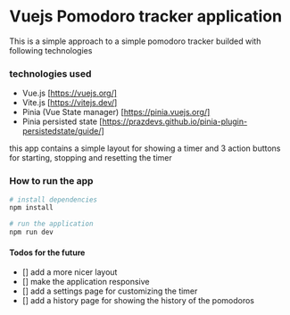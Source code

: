# Vuejs Pomodoro tracker application

This is a simple approach to a simple pomodoro tracker builded with following technologies

### technologies used

- Vue.js [https://vuejs.org/]
- Vite.js [https://vitejs.dev/]
- Pinia (Vue State manager) [https://pinia.vuejs.org/]
- Pinia persisted state [https://prazdevs.github.io/pinia-plugin-persistedstate/guide/]

this app contains a simple layout for showing a timer and 3 action buttons for starting, stopping and resetting the timer

### How to run the app
```bash
# install dependencies
npm install

# run the application
npm run dev
```

#### Todos for the future
- [] add a more nicer layout
- [] make the application responsive
- [] add a settings page for customizing the timer
- [] add a history page for showing the history of the pomodoros